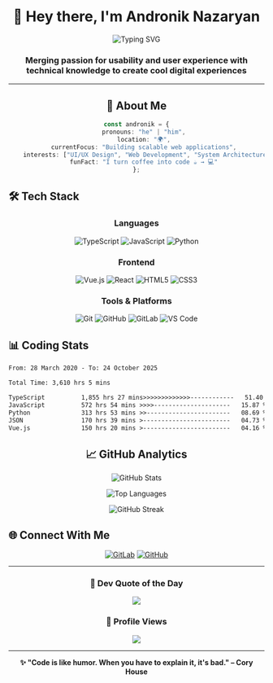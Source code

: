 <div align="center">

# 👋 Hey there, I'm Andronik Nazaryan

<img src="https://readme-typing-svg.herokuapp.com?font=Fira+Code&size=24&duration=3000&pause=1000&color=00D9FF&center=true&vCenter=true&width=600&lines=Full+Stack+Developer;UX%2FUI+Enthusiast;Crafting+Digital+Experiences;Building+Cool+Stuff+%F0%9F%9A%80" alt="Typing SVG" />

### Merging passion for usability and user experience with technical knowledge to create cool digital experiences

---

## 🚀 About Me

```typescript
const andronik = {
    pronouns: "he" | "him",
    location: "🌍",
    currentFocus: "Building scalable web applications",
    interests: ["UI/UX Design", "Web Development", "System Architecture"],
    funFact: "I turn coffee into code ☕ → 💻"
};
```

</div>

## 🛠️ Tech Stack

<div align="center">

### Languages
![TypeScript](https://img.shields.io/badge/TypeScript-%23007ACC.svg?style=for-the-badge&logo=typescript&logoColor=white)
![JavaScript](https://img.shields.io/badge/JavaScript-%23323330.svg?style=for-the-badge&logo=javascript&logoColor=%23F7DF1E)
![Python](https://img.shields.io/badge/Python-3670A0?style=for-the-badge&logo=python&logoColor=ffdd54)

### Frontend
![Vue.js](https://img.shields.io/badge/Vue.js-%2335495e.svg?style=for-the-badge&logo=vuedotjs&logoColor=%234FC08D)
![React](https://img.shields.io/badge/React-%2320232a.svg?style=for-the-badge&logo=react&logoColor=%2361DAFB)
![HTML5](https://img.shields.io/badge/HTML5-%23E34F26.svg?style=for-the-badge&logo=html5&logoColor=white)
![CSS3](https://img.shields.io/badge/CSS3-%231572B6.svg?style=for-the-badge&logo=css3&logoColor=white)

### Tools & Platforms
![Git](https://img.shields.io/badge/Git-%23F05033.svg?style=for-the-badge&logo=git&logoColor=white)
![GitHub](https://img.shields.io/badge/GitHub-%23121011.svg?style=for-the-badge&logo=github&logoColor=white)
![GitLab](https://img.shields.io/badge/GitLab-%23181717.svg?style=for-the-badge&logo=gitlab&logoColor=white)
![VS Code](https://img.shields.io/badge/VS%20Code-0078d7.svg?style=for-the-badge&logo=visual-studio-code&logoColor=white)

</div>

## 📊 Coding Stats

<!--START_SECTION:waka-->

```txt
From: 28 March 2020 - To: 24 October 2025

Total Time: 3,610 hrs 5 mins

TypeScript          1,855 hrs 27 mins>>>>>>>>>>>>>------------   51.40 %
JavaScript          572 hrs 54 mins >>>>---------------------   15.87 %
Python              313 hrs 53 mins >>-----------------------   08.69 %
JSON                170 hrs 39 mins >------------------------   04.73 %
Vue.js              150 hrs 20 mins >------------------------   04.16 %
```

<!--END_SECTION:waka-->

<div align="center">

## 📈 GitHub Analytics

![GitHub Stats](https://github-readme-stats.vercel.app/api?username=anridev24&show_icons=true&theme=tokyonight&hide_border=true&bg_color=0D1117&title_color=00D9FF&icon_color=00D9FF&text_color=FFFFFF)

![Top Languages](https://github-readme-stats.vercel.app/api/top-langs/?username=anridev24&layout=compact&theme=tokyonight&hide_border=true&bg_color=0D1117&title_color=00D9FF&text_color=FFFFFF)

![GitHub Streak](https://github-readme-streak-stats.herokuapp.com/?user=anridev24&theme=tokyonight&hide_border=true&background=0D1117&ring=00D9FF&fire=00D9FF&currStreakLabel=00D9FF)

</div>

## 🌐 Connect With Me

<div align="center">

[![GitLab](https://img.shields.io/badge/GitLab-%23181717.svg?style=for-the-badge&logo=gitlab&logoColor=white)](https://gitlab.com/anridev24)
[![GitHub](https://img.shields.io/badge/GitHub-%23121011.svg?style=for-the-badge&logo=github&logoColor=white)](https://github.com/anridev24)

</div>

---

<div align="center">

### 💭 Dev Quote of the Day
![](https://quotes-github-readme.vercel.app/api?type=horizontal&theme=tokyonight)

### 🎯 Profile Views
![](https://komarev.com/ghpvc/?username=anridev24&color=00D9FF&style=for-the-badge)

---

**✨ "Code is like humor. When you have to explain it, it's bad." – Cory House**

</div>
